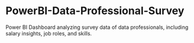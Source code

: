 # PowerBI-Data-Professional-Survey
Power BI Dashboard analyzing survey data of data professionals, including salary insights, job roles, and skills.
